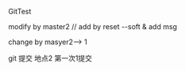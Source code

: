 GitTest



modify by master2 // add by reset --soft  & add msg


change by masyer2--> 1



git 提交 地点2 第一次1提交